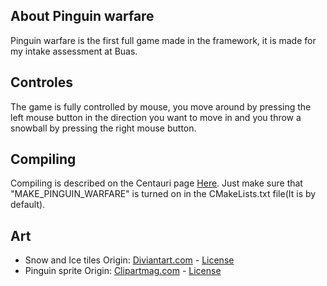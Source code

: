 ## About Pinguin warfare

Pinguin warfare is the first full game made in the framework, it is made for my intake assessment at Buas.

## Controles

The game is fully controlled by mouse, you move around by pressing the left mouse button in the direction you want to move in 
and you throw a snowball by pressing the right mouse button.

## Compiling

Compiling is described on the Centauri page [Here](https://github.com/MBakels/Centauri_Framework).
Just make sure that "MAKE_PINGUIN_WARFARE" is turned on in the CMakeLists.txt file(It is by default).

## Art
- Snow and Ice tiles Origin: [Diviantart.com](https://www.deviantart.com/polygonixgames/art/Tileset-four-basic-outdoor-tiles-662263802) - [License](https://creativecommons.org/licenses/by-sa/3.0/)
- Pinguin sprite Origin: [Clipartmag.com](http://clipartmag.com/baby-penguin-clipart#baby-penguin-clipart-29.png) - [License](https://creativecommons.org/licenses/by-nc/4.0/)
